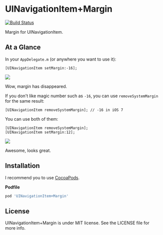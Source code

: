UINavigationItem+Margin
=======================

[![Build Status](https://travis-ci.org/devxoul/UINavigationItem-Margin.svg?branch=master)](https://travis-ci.org/devxoul/UINavigationItem-Margin)

Margin for UINavigationItem.


At a Glance
-----------

In your `AppDelegate.m` (or anywhere you want to use it):

```objc
[UINavigationItem setMargin:-16];
```

![](https://cloud.githubusercontent.com/assets/931655/5898748/e1d333a0-a595-11e4-85a3-9a492d1d38fc.png)

Wow, margin has disappeared.

If you don't like magic number such as `-16`, you can use `removeSystemMargin` for the same result:

```objc
[UINavigationItem removeSystemMargin]; // -16 in iOS 7
```

You can use both of them:

```objc
[UINavigationItem removeSystemMargin];
[UINavigationItem setMargin:12];
```

![](https://cloud.githubusercontent.com/assets/931655/5898749/e1d72cc6-a595-11e4-84b7-e7fd3e116567.png)

Awesome, looks great.


Installation
------------

I recommend you to use [CocoaPods](http://cocoapods.org).

**Podfile**

```ruby
pod 'UINavigationItem+Margin'
```


License
-------

UINavigationItem+Margin is under MIT license. See the LICENSE file for more info.
